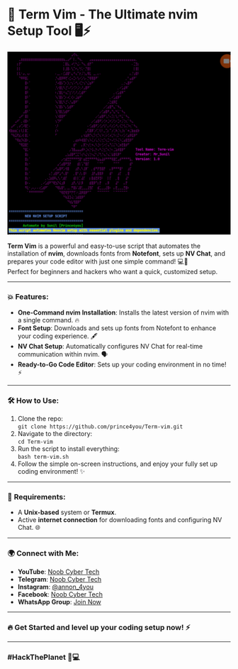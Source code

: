 # 🚀 **Term Vim** - The Ultimate nvim Setup Tool 🖥️⚡

![Term Vim Setup](https://github.com/prince4you/Term-vim/blob/main/Picsart_25-03-16_14-14-21-034.jpg)

**Term Vim** is a powerful and easy-to-use script that automates the installation of **nvim**, downloads fonts from **Notefont**, sets up **NV Chat**, and prepares your code editor with just one simple command! 💻🔧  
Perfect for beginners and hackers who want a quick, customized setup.

---

### 💥 **Features**:
- **One-Command nvim Installation**: Installs the latest version of nvim with a single command. 🔥
- **Font Setup**: Downloads and sets up fonts from Notefont to enhance your coding experience. 🖋️
- **NV Chat Setup**: Automatically configures NV Chat for real-time communication within nvim. 🗣️
- **Ready-to-Go Code Editor**: Sets up your coding environment in no time! ⚡

---

### 🛠️ **How to Use**:
1. Clone the repo:  
   `git clone https://github.com/prince4you/Term-vim.git`
2. Navigate to the directory:  
   `cd Term-vim`
3. Run the script to install everything:  
   `bash term-vim.sh`
4. Follow the simple on-screen instructions, and enjoy your fully set up coding environment! ✨

---

### 🚨 **Requirements**:
- A **Unix-based** system or **Termux**.
- Active **internet connection** for downloading fonts and configuring NV Chat. 🌐

---

### 🌍 **Connect with Me**:
- **YouTube**: [Noob Cyber Tech](https://youtube.com/@noobcybertech2024?si=MVKSaevhkBnmceKZ)
- **Telegram**: [Noob Cyber Tech](https://t.me/Annon4you)
- **Instagram**: [@annon_4you](https://www.instagram.com/annon_4you/)
- **Facebook**: [Noob Cyber Tech](https://www.facebook.com/share/1HrTAb9GoH/)
- **WhatsApp Group**: [Join Now](https://chat.whatsapp.com/DQHA1MZ46RYGlyIIOPZR2T)

---

### 🔥 **Get Started** and level up your coding setup now! ⚡

---

### **#HackThePlanet** 🖤💻
